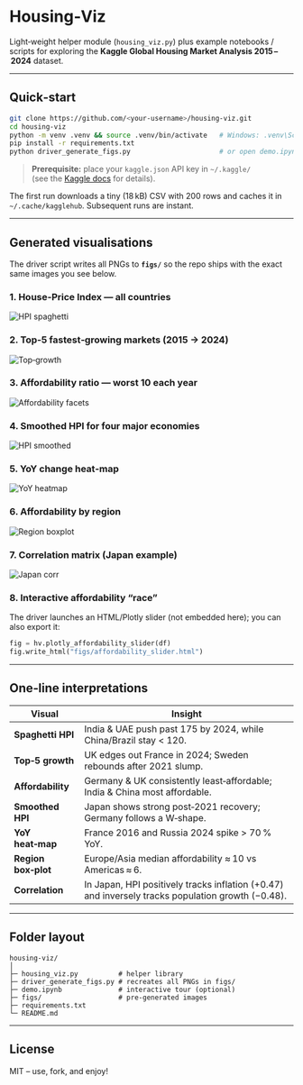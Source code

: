 # Housing‑Viz

Light‑weight helper module (`housing_viz.py`) plus example notebooks / scripts
for exploring the **Kaggle Global Housing Market Analysis 2015 – 2024** dataset.

---

## Quick‑start

```bash
git clone https://github.com/<your‑username>/housing‑viz.git
cd housing-viz
python -m venv .venv && source .venv/bin/activate   # Windows: .venv\Scripts\activate
pip install -r requirements.txt
python driver_generate_figs.py                      # or open demo.ipynb
```

> **Prerequisite:** place your `kaggle.json` API key in `~/.kaggle/`  
> (see the [Kaggle docs](https://www.kaggle.com/docs/api) for details).

The first run downloads a tiny (18 kB) CSV with 200 rows and caches it in
`~/.cache/kagglehub`. Subsequent runs are instant.

---

## Generated visualisations

The driver script writes all PNGs to **`figs/`** so the repo ships with the
exact same images you see below.

### 1. House‑Price Index — all countries
![HPI spaghetti](figs/hpi_spaghetti.png)

### 2. Top‑5 fastest‑growing markets (2015 → 2024)
![Top‑growth](figs/top5_growth.png)

### 3. Affordability ratio — worst 10 each year
![Affordability facets](figs/affordability_facets.png)

### 4. Smoothed HPI for four major economies
![HPI smoothed](figs/hpi_smoothed_panel.png)

### 5. YoY change heat‑map
![YoY heatmap](figs/yoy_heatmap.png)

### 6. Affordability by region
![Region boxplot](figs/region_boxplot.png)

### 7. Correlation matrix (Japan example)
![Japan corr](figs/japan_corr.png)

### 8. Interactive affordability “race”
The driver launches an HTML/Plotly slider (not embedded here); you can also
export it:

```python
fig = hv.plotly_affordability_slider(df)
fig.write_html("figs/affordability_slider.html")
```

---

## One‑line interpretations

| Visual | Insight |
|--------|---------|
| **Spaghetti HPI** | India & UAE push past 175 by 2024, while China/Brazil stay < 120. |
| **Top‑5 growth** | UK edges out France in 2024; Sweden rebounds after 2021 slump. |
| **Affordability** | Germany & UK consistently least‑affordable; India & China most affordable. |
| **Smoothed HPI** | Japan shows strong post‑2021 recovery; Germany follows a W‑shape. |
| **YoY heat‑map** | France 2016 and Russia 2024 spike > 70 % YoY. |
| **Region box‑plot** | Europe/Asia median affordability ≈ 10 vs Americas ≈ 6. |
| **Correlation** | In Japan, HPI positively tracks inflation (+0.47) and inversely tracks population growth (−0.48). |

---

## Folder layout

```
housing-viz/
│
├─ housing_viz.py          # helper library
├─ driver_generate_figs.py # recreates all PNGs in figs/
├─ demo.ipynb              # interactive tour (optional)
├─ figs/                   # pre‑generated images
├─ requirements.txt
└─ README.md
```

---

## License

MIT – use, fork, and enjoy!
